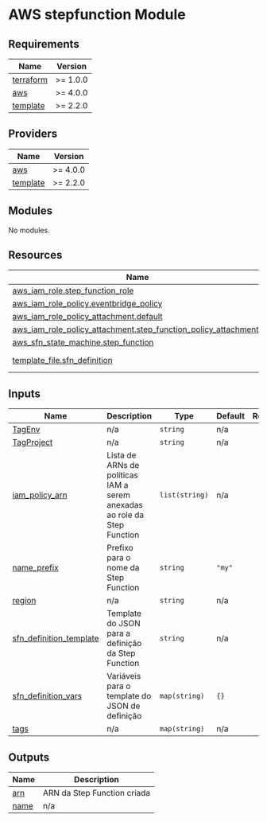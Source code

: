 # AWS stepfunction Module

## Requirements

| Name | Version |
|------|---------|
| <a name="requirement_terraform"></a> [terraform](#requirement\_terraform) | >= 1.0.0 |
| <a name="requirement_aws"></a> [aws](#requirement\_aws) | >= 4.0.0 |
| <a name="requirement_template"></a> [template](#requirement\_template) | >= 2.2.0 |

## Providers

| Name | Version |
|------|---------|
| <a name="provider_aws"></a> [aws](#provider\_aws) | >= 4.0.0 |
| <a name="provider_template"></a> [template](#provider\_template) | >= 2.2.0 |

## Modules

No modules.

## Resources

| Name | Type |
|------|------|
| [aws_iam_role.step_function_role](https://registry.terraform.io/providers/hashicorp/aws/latest/docs/resources/iam_role) | resource |
| [aws_iam_role_policy.eventbridge_policy](https://registry.terraform.io/providers/hashicorp/aws/latest/docs/resources/iam_role_policy) | resource |
| [aws_iam_role_policy_attachment.default](https://registry.terraform.io/providers/hashicorp/aws/latest/docs/resources/iam_role_policy_attachment) | resource |
| [aws_iam_role_policy_attachment.step_function_policy_attachments](https://registry.terraform.io/providers/hashicorp/aws/latest/docs/resources/iam_role_policy_attachment) | resource |
| [aws_sfn_state_machine.step_function](https://registry.terraform.io/providers/hashicorp/aws/latest/docs/resources/sfn_state_machine) | resource |
| [template_file.sfn_definition](https://registry.terraform.io/providers/hashicorp/template/latest/docs/data-sources/file) | data source |

## Inputs

| Name | Description | Type | Default | Required |
|------|-------------|------|---------|:--------:|
| <a name="input_TagEnv"></a> [TagEnv](#input\_TagEnv) | n/a | `string` | n/a | yes |
| <a name="input_TagProject"></a> [TagProject](#input\_TagProject) | n/a | `string` | n/a | yes |
| <a name="input_iam_policy_arn"></a> [iam\_policy\_arn](#input\_iam\_policy\_arn) | Lista de ARNs de políticas IAM a serem anexadas ao role da Step Function | `list(string)` | n/a | yes |
| <a name="input_name_prefix"></a> [name\_prefix](#input\_name\_prefix) | Prefixo para o nome da Step Function | `string` | `"my"` | no |
| <a name="input_region"></a> [region](#input\_region) | n/a | `string` | n/a | yes |
| <a name="input_sfn_definition_template"></a> [sfn\_definition\_template](#input\_sfn\_definition\_template) | Template do JSON para a definição da Step Function | `string` | n/a | yes |
| <a name="input_sfn_definition_vars"></a> [sfn\_definition\_vars](#input\_sfn\_definition\_vars) | Variáveis para o template do JSON de definição | `map(string)` | `{}` | no |
| <a name="input_tags"></a> [tags](#input\_tags) | n/a | `map(string)` | n/a | yes |

## Outputs

| Name | Description |
|------|-------------|
| <a name="output_arn"></a> [arn](#output\_arn) | ARN da Step Function criada |
| <a name="output_name"></a> [name](#output\_name) | n/a |
